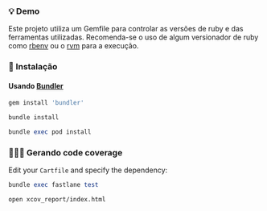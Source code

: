 
### 💡 Demo

Este projeto utiliza um Gemfile para controlar as versões de ruby
e das ferramentas utilizadas. Recomenda-se o uso de algum
versionador de ruby como [rbenv](https://github.com/rbenv/rbenv) ou o [rvm](https://github.com/rvm/rvm) para a execução.

### 📲 Instalação

#### Usando [Bundler](https://bundler.io/)

```ruby
gem install 'bundler'
```

```ruby
bundle install
```

```ruby
bundle exec pod install
```

### 👨🏻‍💻 Gerando code coverage

Edit your `Cartfile` and specify the dependency:

```ruby
bundle exec fastlane test
```

```bash
open xcov_report/index.html
```
